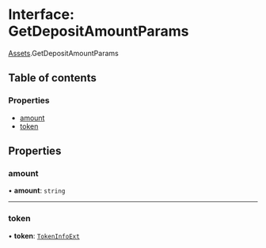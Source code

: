 # Interface: GetDepositAmountParams

[Assets](../modules/Assets.md).GetDepositAmountParams

## Table of contents

### Properties

- [amount](Assets.GetDepositAmountParams.md#amount)
- [token](Assets.GetDepositAmountParams.md#token)

## Properties

### amount

• **amount**: `string`

___

### token

• **token**: [`TokenInfoExt`](SwapIDL.TokenInfoExt.md)
